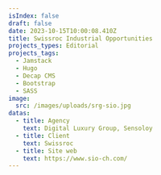 ```yaml
---
isIndex: false
draft: false
date: 2023-10-15T10:00:08.410Z
title: Swissroc Industrial Opportunities
projects_types: Editorial
projects_tags:
  - Jamstack
  - Hugo
  - Decap CMS
  - Bootstrap
  - SASS
image:
  src: /images/uploads/srg-sio.jpg
datas:
  - title: Agency
    text: Digital Luxury Group, Sensoloy
  - title: Client
    text: Swissroc
  - title: Site web
    text: https://www.sio-ch.com/
---
```

